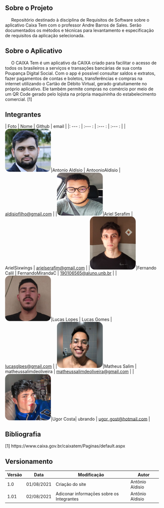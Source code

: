 ## Sobre o Projeto
<p style="text-indent: 20px; align="justify"> Repositório destinado à disciplina de Requisitos de Software sobre o aplicativo Caixa Tem com o professor Andre Barros de Sales.
Serão documentados os métodos e técnicas para levantamento e especificação de requisitos da aplicação selecionada.</p>

## Sobre o Aplicativo 
<p style="text-indent: 20px; align = "justify"> O CAIXA Tem é um aplicativo da CAIXA criado para facilitar o acesso de todos os brasileiros a serviços e transações bancárias de sua conta Poupança Digital Social.
Com o app é possível consultar saldos e extratos, fazer pagamentos de contas e boletos, transferências e compras na internet utilizando o Cartão de Débito Virtual, gerado gratuitamente no próprio aplicativo. 
Ele também permite compras no comércio por meio de um QR Code gerado pelo lojista na própria maquininha do estabelecimento comercial. [1] </p>

## Integrantes 


| Foto | Nome | Github | email |
|: --- : | :--- : | :--- :   | :--- : |
|<img width="150px" height = "140px"  style="border-radius:10%" src="./assets/Integrantes/Antonio.png" alt="Antonio">|Antonio Aldísio | AntoonioAldisio | aldisiofilho@gmail.com |
|<img width="150px" height = "140px" style="border-radius:10%" src="./assets/Integrantes/Ariel.png" alt="Ariel">|Ariel Serafim | ArielSixwings | arielserafim@gmail.com | 
|<img width="150px" style="border-radius:10%" src="./assets/Integrantes/Fernado.jpeg" alt="Fernando">|Fernando Calil |  FernandoMirandaC | 190106565@aluno.unb.br | 
|<img width="150px" style="border-radius:10%" src="./assets/Integrantes/Lucas.png" alt="Lucas">|Lucas Lopes | Lucas Gomes | lucasglpes@gmail.com | 
|<img width="150px" style="border-radius:10%" src="./assets/Integrantes/Matheus.jpeg" alt="Matheus">|Matheus Salim | matheussalimdeoliveira | matheussalimdeoliveira@gmail.com |
|<img width="150px" style="border-radius:10%" src="./assets/Integrantes/ugor.png" alt="Ugor">|Ugor Costa| ubrando | ugor_gost@hotmail.com |



## Bibliografia
<p align = "justify"> [1] https://www.caixa.gov.br/caixatem/Paginas/default.aspx </p>


## Versionamento
<center>

| Versão | Data | Modificação | Autor |
|--|--|--|--|
| 1.0 | 01/08/2021 | Criação do site | Antônio Aldisio |
| 1.01 | 02/08/2021 | Adiconar informaçōes sobre os Integrantes | Antônio Aldisio |

</center>
